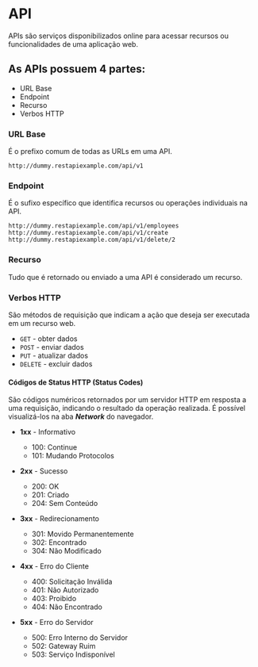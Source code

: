 # API


APIs são serviços disponibilizados online para acessar recursos ou funcionalidades de uma aplicação web.  

## As APIs possuem 4 partes:

- URL Base
- Endpoint
- Recurso 
- Verbos HTTP

### URL Base
É o prefixo comum de todas as URLs em uma API.
```
http://dummy.restapiexample.com/api/v1
```

### Endpoint
É o sufixo específico que identifica recursos ou operações individuais na API.
```
http://dummy.restapiexample.com/api/v1/employees
http://dummy.restapiexample.com/api/v1/create
http://dummy.restapiexample.com/api/v1/delete/2
```

### Recurso  
Tudo que é retornado ou enviado a uma API é considerado um recurso.


### Verbos HTTP
São métodos de requisição que indicam a ação que deseja ser executada em um recurso web. 
- ``GET`` - obter dados
- ``POST`` - enviar dados
- ``PUT`` - atualizar dados
- ``DELETE`` - excluir dados


#### Códigos de Status HTTP (Status Codes)

São códigos numéricos retornados por um servidor HTTP em resposta a uma requisição, indicando o resultado da operação realizada. É possível visualizá-los na aba **_Network_** do navegador.

- **1xx** - Informativo
  - 100: Continue
  - 101: Mudando Protocolos

- **2xx** - Sucesso
  - 200: OK
  - 201: Criado
  - 204: Sem Conteúdo

- **3xx** - Redirecionamento
  - 301: Movido Permanentemente
  - 302: Encontrado
  - 304: Não Modificado

- **4xx** - Erro do Cliente
  - 400: Solicitação Inválida
  - 401: Não Autorizado
  - 403: Proibido
  - 404: Não Encontrado

- **5xx** - Erro do Servidor
  - 500: Erro Interno do Servidor
  - 502: Gateway Ruim
  - 503: Serviço Indisponível

